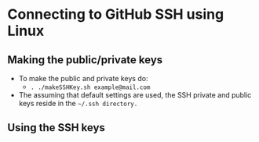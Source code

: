 # Connecting to GitHub SSH using Linux

## Making the public/private keys
* To make the public and private keys do:
  * `. ./makeSSHKey.sh example@mail.com`
* The assuming that default settings are used, the SSH private and public keys reside in the `~/.ssh directory.`

## Using the SSH keys


